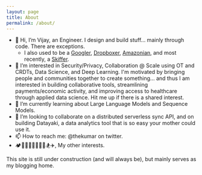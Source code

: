 ```yaml
---
layout: page
title: About
permalink: /about/
---
```


- 👋 Hi, I’m Vijay, an Engineer. I design and build stuff... mainly through code. There are exceptions.
  - I also used to be a [Googler](https://docs.google.com), [Dropboxer](https://paper.dropbox.com), [Amazonian](https://aws.amazon.com), and most recently, a [Skiffer](https://www.skiff.com).
- 👀 I’m interested in Security/Privacy, Collaboration @ Scale using OT and CRDTs, Data Science, and Deep Learning. I'm motivated by bringing people and communities together to create something... and thus I am interested in building collaborative tools, streamlining payments/economic activity, and improving access to healthcare through applied data science. Hit me up if there is a shared interest.
- 🌱 I’m currently learning about Large Language Models and Sequence Models.
- 💞️ I’m looking to collaborate on a distributed serverless sync API, and on building Datayaki, a data analytics tool that is so easy your mother could use it.
- 📫 How to reach me: @thekumar on twitter.
- 🏕️🥾🚴🏽🚵🏼🏃🏽🏂✈️, My other interests.

This site is still under construction (and will always be), but mainly serves as my blogging home.